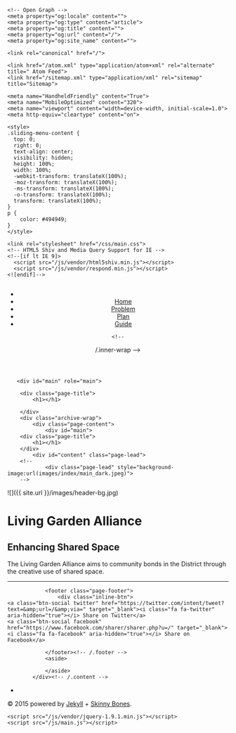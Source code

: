 ---
---
<!DOCTYPE html>
<html>
  <head>
    <meta charset="utf-8">
    <title></title>
    	<!-- Twitter Cards -->
	<meta name="twitter:title" content="">
	<meta name="twitter:card" content="summary">
	<meta name="twitter:image" content="">
	
	<!-- Open Graph -->
	<meta property="og:locale" content="">
	<meta property="og:type" content="article">
	<meta property="og:title" content="">
	<meta property="og:url" content="/">
	<meta property="og:site_name" content="">
    
    <link rel="canonical" href="/">

    <link href="/atom.xml" type="application/atom+xml" rel="alternate" title=" Atom Feed">
    <link href="/sitemap.xml" type="application/xml" rel="sitemap" title="Sitemap">

    <meta name="HandheldFriendly" content="True">
    <meta name="MobileOptimized" content="320">
    <meta name="viewport" content="width=device-width, initial-scale=1.0">
    <meta http-equiv="cleartype" content="on">

    <style>
    .sliding-menu-content {
      top: 0;
      right: 0;
      text-align: center;
      visibility: hidden;
      height: 100%;
      width: 100%;
      -webkit-transform: translateX(100%);
      -moz-transform: translateX(100%);
      -ms-transform: translateX(100%);
      -o-transform: translateX(100%);
      transform: translateX(100%);
    }
    p {
    	color: #494949;
    }
    </style>

    <link rel="stylesheet" href="/css/main.css">
    <!-- HTML5 Shiv and Media Query Support for IE -->
    <!--[if lt IE 9]>
      <script src="/js/vendor/html5shiv.min.js"></script>
      <script src="/js/vendor/respond.min.js"></script>
    <![endif]-->

  </head>

  <body>
 <header id="masthead">
    <div class="site-title"><img src=""></div>
    <nav role="navigation" class="menu top-menu">
        <ul class="menu-item">
	<li class="home"><a href="/"></a></li>
    	<li><a href="/" >Home</a></li>
    	<li><a href="/problem/" >Problem</a></li>
    	<li><a href="/plan/" >Plan</a></li>
    	<li><a href="/guide/" >Guide</a></li>
	</ul>
    </nav>
    
    <!--
  </div>
   /.inner-wrap -->
</header><!-- /.masthead -->


       <div id="main" role="main">			
<!--	<div class="wrap"> -->
		
		<div class="page-title">
			<h1></h1>
			
		</div>
		<div class="archive-wrap">
			<div class="page-content">
				<div id="main">
		<div class="page-title">
			<h1></h1>
		</div>
			<div id="content" class="page-lead">
		<!--	
				<div class="page-lead" style="background-image:url(images/index/main_dark.jpeg)">
		-->

<div class="page-lead">
	![]({{ site.url  }}/images/header-bg.jpg)
      <div class="wrap page-lead-content">
        <h1>Living Garden Alliance</h1>
        <h2>Enhancing Shared Space</h2>
        <!--
        <a href="//mmistakes.github.io/skinny-bones-jekyll/getting-started/" class="btn-inverse">Start Using Skinny Bones</a> &nbsp; or &nbsp; <a href="https://github.com/mmistakes/skinny-bones-jekyll" class="btn-inverse">View on GitHub</a>
        -->
      </div><!-- /.page-lead-content -->
    </div><!-- /.page-lead -->
<!-- /.tile -->

<div id="page-wrapper">
     <!--[if lt IE 9]><div class="upgrade notice-danger"><strong>Your browser is quite old!</strong> Why not <a href="http://whatbrowser.org/">upgrade to a newer one</a> to better enjoy this site?</div><![endif]-->
	<p>The Living Garden Alliance aims to community bonds in the District through the creative use of shared space.</p>

<hr />
<!--<div class="tiles">

</div>-->

				<footer class="page-footer">
					<div class="inline-btn">
	<a class="btn-social twitter" href="https://twitter.com/intent/tweet?text=&amp;url=/&amp;via=" target="_blank"><i class="fa fa-twitter" aria-hidden="true"></i> Share on Twitter</a>
	<a class="btn-social facebook" href="https://www.facebook.com/sharer/sharer.php?u=/" target="_blank"><i class="fa fa-facebook" aria-hidden="true"></i> Share on Facebook</a>
</div><!-- /.share-this -->
					
				</footer><!-- /.footer -->
				<aside>
					
				</aside>
			</div><!-- /.content -->
</div><!-- /#main -->
			</div><!-- /.page-content -->
		</div class="archive-wrap"><!-- /.archive-wrap -->
	<!--</div>.wrap -->
</div><!-- /#main -->

<footer role="contentinfo" id="site-footer">
	<nav role="navigation" class="menu bottom-menu">
		<ul class="menu-item">
			<li><a href="" ></a></li>
		</ul>
	</nav><!-- /.bottom-menu -->
	<p class="copyright">&#169; 2015 <a href=""></a> powered by <a href="http://jekyllrb.com" rel="nofollow">Jekyll</a> + <a href="http://mmistakes.github.io/skinny-bones-jekyll/" rel="nofollow">Skinny Bones</a>.</p>
</footer>
    </div>

    <script src="/js/vendor/jquery-1.9.1.min.js"></script>
    <script src="/js/main.js"></script>
    
    

  </body>

</html>
